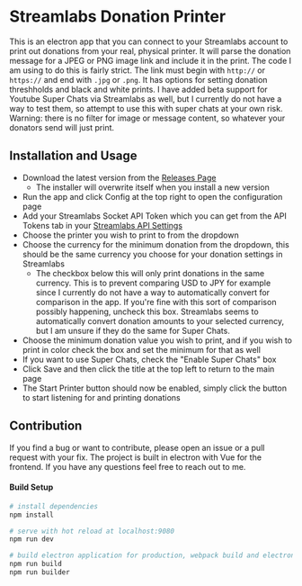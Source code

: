 # Streamlabs Donation Printer

This is an electron app that you can connect to your Streamlabs account to print out donations from your real, physical printer. It will parse the donation message for a JPEG or PNG image link and include it in the print. The code I am using to do this is fairly strict. The link must begin with `http://` or `https://` and end with `.jpg` or `.png`. It has options for setting donation threshholds and black and white prints. I have added beta support for Youtube Super Chats via Streamlabs as well, but I currently do not have a way to test them, so attempt to use this with super chats at your own risk. Warning: there is no filter for image or message content, so whatever your donators send will just print.

## Installation and Usage

* Download the latest version from the [Releases Page](https://github.com/StewM/streamlabs-donations-printer/releases)
  * The installer will overwrite itself when you install a new version
* Run the app and click Config at the top right to open the configuration page
* Add your Streamlabs Socket API Token which you can get from the API Tokens tab in your [Streamlabs API Settings](https://streamlabs.com/dashboard#/settings/api-settings)
* Choose the printer you wish to print to from the dropdown
* Choose the currency for the minimum donation from the dropdown, this should be the same currency you choose for your donation settings in Streamlabs
  * The checkbox below this will only print donations in the same currency. This is to prevent comparing USD to JPY for example since I currently do not have a way to automatically convert for comparison in the app. If you're fine with this sort of comparison possibly happening, uncheck this box. Streamlabs seems to automatically convert donation amounts to your selected currency, but I am unsure if they do the same for Super Chats.
* Choose the minimum donation value you wish to print, and if you wish to print in color check the box and set the minimum for that as well
* If you want to use Super Chats, check the "Enable Super Chats" box
* Click Save and then click the title at the top left to return to the main page
* The Start Printer button should now be enabled, simply click the button to start listening for and printing donations

## Contribution

If you find a bug or want to contribute, please open an issue or a pull request with your fix. The project is built in electron with Vue for the frontend. If you have any questions feel free to reach out to me.

#### Build Setup

``` bash
# install dependencies
npm install

# serve with hot reload at localhost:9080
npm run dev

# build electron application for production, webpack build and electron build are separated for CI/CD
npm run build
npm run builder
```
